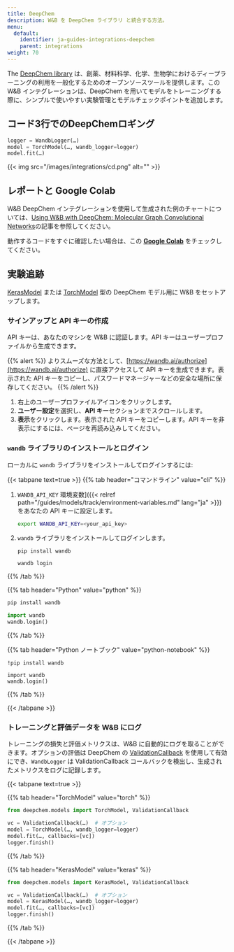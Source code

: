 ```yaml
---
title: DeepChem
description: W&B を DeepChem ライブラリ と統合する方法。
menu:
  default:
    identifier: ja-guides-integrations-deepchem
    parent: integrations
weight: 70
---
```


The [DeepChem library](https://github.com/deepchem/deepchem) は、創薬、材料科学、化学、生物学におけるディープラーニングの利用を一般化するためのオープンソースツールを提供します。この W&B インテグレーションは、DeepChem を用いてモデルをトレーニングする際に、シンプルで使いやすい実験管理とモデルチェックポイントを追加します。

## コード3行でのDeepChemロギング

```python
logger = WandbLogger(…)
model = TorchModel(…, wandb_logger=logger)
model.fit(…)
```

{{< img src="/images/integrations/cd.png" alt="" >}}

## レポートと Google Colab

W&B DeepChem インテグレーションを使用して生成された例のチャートについては、[Using W&B with DeepChem: Molecular Graph Convolutional Networks](https://wandb.ai/kshen/deepchem_graphconv/reports/Using-W-B-with-DeepChem-Molecular-Graph-Convolutional-Networks--Vmlldzo4MzU5MDc?galleryTag=)の記事を参照してください。

動作するコードをすぐに確認したい場合は、この [**Google Colab**](https://colab.research.google.com/github/wandb/examples/blob/master/colabs/deepchem/W%26B_x_DeepChem.ipynb) をチェックしてください。

## 実験追跡

[KerasModel](https://deepchem.readthedocs.io/en/latest/api_reference/models.html#keras-models) または [TorchModel](https://deepchem.readthedocs.io/en/latest/api_reference/models.html#pytorch-models) 型の DeepChem モデル用に W&B をセットアップします。

### サインアップと API キーの作成

API キーは、あなたのマシンを W&B に認証します。API キーはユーザープロファイルから生成できます。

{{% alert %}}
よりスムーズな方法として、[https://wandb.ai/authorize](https://wandb.ai/authorize) に直接アクセスして API キーを生成できます。表示された API キーをコピーし、パスワードマネージャーなどの安全な場所に保存してください。
{{% /alert %}}

1. 右上のユーザープロファイルアイコンをクリックします。
1. **ユーザー設定**を選択し、**API キー**セクションまでスクロールします。
1. **表示**をクリックします。表示された API キーをコピーします。API キーを非表示にするには、ページを再読み込みしてください。

### `wandb` ライブラリのインストールとログイン

ローカルに `wandb` ライブラリをインストールしてログインするには:

{{< tabpane text=true >}}
{{% tab header="コマンドライン" value="cli" %}}

1. `WANDB_API_KEY` 環境変数]({{< relref path="/guides/models/track/environment-variables.md" lang="ja" >}}) をあなたの API キーに設定します。

    ```bash
    export WANDB_API_KEY=<your_api_key>
    ```

1. `wandb` ライブラリをインストールしてログインします。

    ```shell
    pip install wandb

    wandb login
    ```

{{% /tab %}}

{{% tab header="Python" value="python" %}}

```bash
pip install wandb
```
```python
import wandb
wandb.login()
```

{{% /tab %}}

{{% tab header="Python ノートブック" value="python-notebook" %}}

```notebook
!pip install wandb

import wandb
wandb.login()
```

{{% /tab %}}

{{< /tabpane >}}

### トレーニングと評価データを W&B にログ

トレーニングの損失と評価メトリクスは、W&B に自動的にログを取ることができます。オプションの評価は DeepChem の [ValidationCallback](https://github.com/deepchem/deepchem/blob/master/deepchem/models/callbacks.py) を使用して有効にでき、`WandbLogger` は ValidationCallback コールバックを検出し、生成されたメトリクスをログに記録します。

{{< tabpane text=true >}}

{{% tab header="TorchModel" value="torch" %}}

```python
from deepchem.models import TorchModel, ValidationCallback

vc = ValidationCallback(…)  # オプション
model = TorchModel(…, wandb_logger=logger)
model.fit(…, callbacks=[vc])
logger.finish()
```

{{% /tab %}}

{{% tab header="KerasModel" value="keras" %}}

```python
from deepchem.models import KerasModel, ValidationCallback

vc = ValidationCallback(…)  # オプション
model = KerasModel(…, wandb_logger=logger)
model.fit(…, callbacks=[vc])
logger.finish()
```

{{% /tab %}}

{{< /tabpane >}}